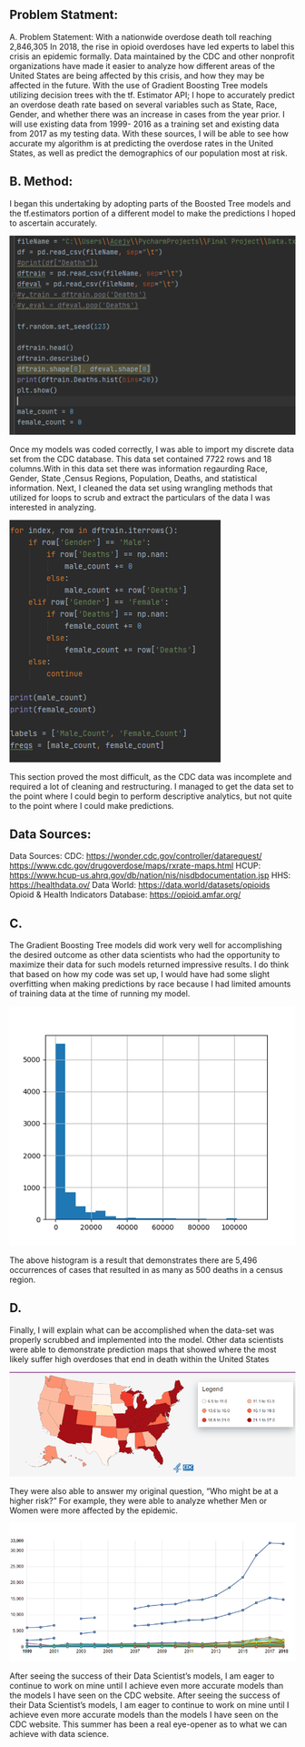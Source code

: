 ## Problem Statment: 

A. Problem Statement: With a nationwide overdose death toll reaching 2,846,305 In 2018, the rise in opioid overdoses have led experts to label this crisis an epidemic formally. Data maintained by the CDC and other nonprofit organizations have made it easier to analyze how different areas of the United States are being affected by this crisis, and how they may be affected in the future.  With the use of Gradient Boosting Tree models utilizing decision trees with the tf. Estimator API; I hope to accurately predict an overdose death rate based on several variables such as State, Race, Gender, and whether there was an increase in cases from the year prior. I will use existing data from 1999- 2016 as a training set and existing data from 2017 as my testing data. With these sources, I will be able to see how accurate my algorithm is at predicting the overdose rates in the United States, as well as predict the demographics of our population most at risk.

## B. Method: 

I began this undertaking by adopting parts of the Boosted Tree models and the tf.estimators  portion of a different model to make the predictions I hoped to ascertain accurately.

![Capture_Final](https://github.com/Acejv21/Ace_Code/blob/master/Capture_Final.PNG?raw=true)

Once my models was coded correctly, I was able to import my discrete data set from the CDC database. This data set contained 7722 rows and 18 columns.With in this data set there was information regaurding Race, Gender, State ,Census Regions, Population, Deaths, and  statistical information. Next, I cleaned the data set using wrangling methods that utilized for loops to scrub and extract the particulars of the data I was interested in analyzing. 

![Capture_Final_2.](https://github.com/Acejv21/Ace_Code/blob/master/Capture_Final_2.PNG?raw=true)

This section proved the most difficult, as the CDC data was incomplete and required a lot of cleaning and restructuring. I managed to get the data set to the point where I could begin to perform descriptive analytics, but not quite to the point where I could make predictions.  

##  Data Sources:

Data Sources: CDC: https://wonder.cdc.gov/controller/datarequest/  https://www.cdc.gov/drugoverdose/maps/rxrate-maps.html HCUP: https://www.hcup-us.ahrq.gov/db/nation/nis/nisdbdocumentation.jsp HHS: https://healthdata.ov/ Data World: https://data.world/datasets/opioids Opioid & Health Indicators Database: https://opioid.amfar.org/

## C. 

The Gradient Boosting Tree models did work very well for accomplishing the desired outcome as other data scientists who had the opportunity to maximize their data for such models returned impressive results. I do think that based on how my code was set up, I would have had some slight overfitting when making predictions by race because I had limited amounts of training data at the time of running my model.

![Figure_1_FP.png](https://github.com/Acejv21/Ace_Code/blob/master/Figure_1_FP.png?raw=true)

The above histogram is a result that demonstrates there are 5,496 occurrences of cases that resulted in as many as 500 deaths in a census region.  
 
## D.

Finally, I will explain what can be accomplished when the data-set was properly scrubbed and implemented into the model. Other data scientists were able to demonstrate prediction maps that showed where the most likely suffer high overdoses that end in death within the United States

![Capture.PNG](https://github.com/Acejv21/Ace_Code/blob/master/Capture.PNG?raw=true)

They were also able to answer my original question, “Who might be at a higher risk?” For example, they were able to analyze whether Men or Women were more affected by the epidemic.

![sex%20graph.PNG](https://github.com/Acejv21/Ace_Code/blob/master/sex%20graph.PNG?raw=true)

After seeing the success of their Data Scientist’s models, I am eager to continue to work on mine until I achieve even more accurate models than the models I have seen on the CDC website. After seeing the success of their Data Scientist’s models, I am eager to continue to work on mine until I achieve even more accurate models than the models I have seen on the CDC website. This summer has been a real eye-opener as to what we can achieve with data science.
